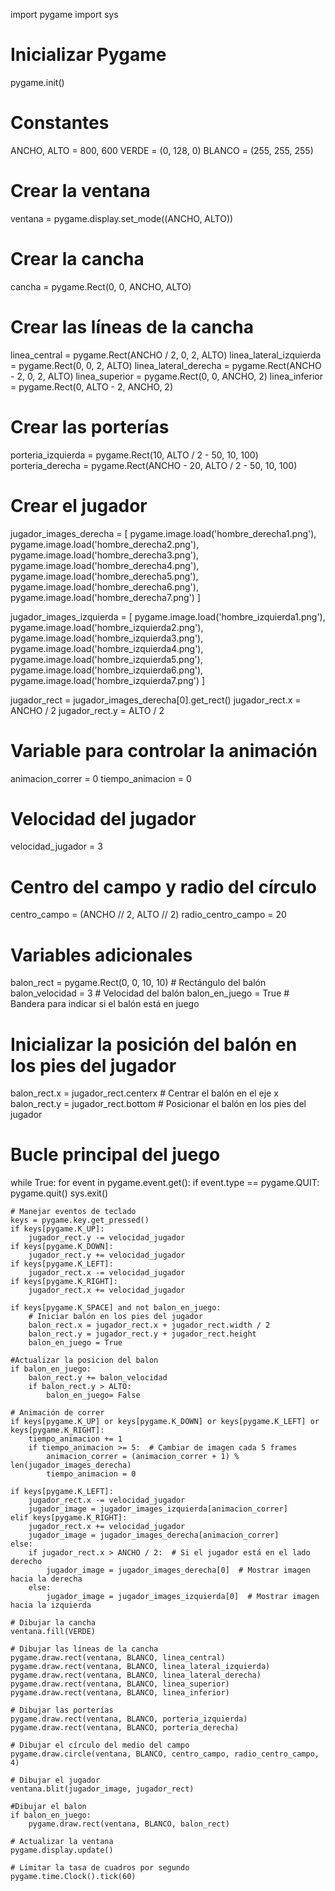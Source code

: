 import pygame
import sys

# Inicializar Pygame
pygame.init()

# Constantes
ANCHO, ALTO = 800, 600
VERDE = (0, 128, 0)
BLANCO = (255, 255, 255)

# Crear la ventana
ventana = pygame.display.set_mode((ANCHO, ALTO))

# Crear la cancha
cancha = pygame.Rect(0, 0, ANCHO, ALTO)

# Crear las líneas de la cancha
linea_central = pygame.Rect(ANCHO / 2, 0, 2, ALTO)
linea_lateral_izquierda = pygame.Rect(0, 0, 2, ALTO)
linea_lateral_derecha = pygame.Rect(ANCHO - 2, 0, 2, ALTO)
linea_superior = pygame.Rect(0, 0, ANCHO, 2)
linea_inferior = pygame.Rect(0, ALTO - 2, ANCHO, 2)

# Crear las porterías
porteria_izquierda = pygame.Rect(10, ALTO / 2 - 50, 10, 100)
porteria_derecha = pygame.Rect(ANCHO - 20, ALTO / 2 - 50, 10, 100)

# Crear el jugador
jugador_images_derecha = [
    pygame.image.load('hombre_derecha1.png'),
    pygame.image.load('hombre_derecha2.png'),
    pygame.image.load('hombre_derecha3.png'),
    pygame.image.load('hombre_derecha4.png'),
    pygame.image.load('hombre_derecha5.png'),
    pygame.image.load('hombre_derecha6.png'),
    pygame.image.load('hombre_derecha7.png')
]

jugador_images_izquierda = [
    pygame.image.load('hombre_izquierda1.png'),
    pygame.image.load('hombre_izquierda2.png'),
    pygame.image.load('hombre_izquierda3.png'),
    pygame.image.load('hombre_izquierda4.png'),
    pygame.image.load('hombre_izquierda5.png'),
    pygame.image.load('hombre_izquierda6.png'),
    pygame.image.load('hombre_izquierda7.png')
]

jugador_rect = jugador_images_derecha[0].get_rect()
jugador_rect.x = ANCHO / 2
jugador_rect.y = ALTO / 2

# Variable para controlar la animación
animacion_correr = 0
tiempo_animacion = 0

# Velocidad del jugador
velocidad_jugador = 3

# Centro del campo y radio del círculo
centro_campo = (ANCHO // 2, ALTO // 2)
radio_centro_campo = 20

# Variables adicionales
balon_rect = pygame.Rect(0, 0, 10, 10)  # Rectángulo del balón
balon_velocidad = 3  # Velocidad del balón
balon_en_juego = True  # Bandera para indicar si el balón está en juego

# Inicializar la posición del balón en los pies del jugador
balon_rect.x = jugador_rect.centerx  # Centrar el balón en el eje x
balon_rect.y = jugador_rect.bottom  # Posicionar el balón en los pies del jugador

# Bucle principal del juego
while True:
    for event in pygame.event.get():
        if event.type == pygame.QUIT:
            pygame.quit()
            sys.exit()

    # Manejar eventos de teclado
    keys = pygame.key.get_pressed()
    if keys[pygame.K_UP]:
        jugador_rect.y -= velocidad_jugador
    if keys[pygame.K_DOWN]:
        jugador_rect.y += velocidad_jugador
    if keys[pygame.K_LEFT]:
        jugador_rect.x -= velocidad_jugador
    if keys[pygame.K_RIGHT]:
        jugador_rect.x += velocidad_jugador

    if keys[pygame.K_SPACE] and not balon_en_juego:
        # Iniciar balón en los pies del jugador
        balon_rect.x = jugador_rect.x + jugador_rect.width / 2
        balon_rect.y = jugador_rect.y + jugador_rect.height
        balon_en_juego = True

    #Actualizar la posicion del balon
    if balon_en_juego:
        balon_rect.y += balon_velocidad
        if balon_rect.y > ALTO:
            balon_en_juego= False

    # Animación de correr
    if keys[pygame.K_UP] or keys[pygame.K_DOWN] or keys[pygame.K_LEFT] or keys[pygame.K_RIGHT]:
        tiempo_animacion += 1
        if tiempo_animacion >= 5:  # Cambiar de imagen cada 5 frames
            animacion_correr = (animacion_correr + 1) % len(jugador_images_derecha)
            tiempo_animacion = 0

    if keys[pygame.K_LEFT]:
        jugador_rect.x -= velocidad_jugador
        jugador_image = jugador_images_izquierda[animacion_correr]
    elif keys[pygame.K_RIGHT]:
        jugador_rect.x += velocidad_jugador
        jugador_image = jugador_images_derecha[animacion_correr]
    else:
        if jugador_rect.x > ANCHO / 2:  # Si el jugador está en el lado derecho
            jugador_image = jugador_images_derecha[0]  # Mostrar imagen hacia la derecha
        else:
            jugador_image = jugador_images_izquierda[0]  # Mostrar imagen hacia la izquierda

    # Dibujar la cancha
    ventana.fill(VERDE)

    # Dibujar las líneas de la cancha
    pygame.draw.rect(ventana, BLANCO, linea_central)
    pygame.draw.rect(ventana, BLANCO, linea_lateral_izquierda)
    pygame.draw.rect(ventana, BLANCO, linea_lateral_derecha)
    pygame.draw.rect(ventana, BLANCO, linea_superior)
    pygame.draw.rect(ventana, BLANCO, linea_inferior)

    # Dibujar las porterías
    pygame.draw.rect(ventana, BLANCO, porteria_izquierda)
    pygame.draw.rect(ventana, BLANCO, porteria_derecha)

    # Dibujar el círculo del medio del campo
    pygame.draw.circle(ventana, BLANCO, centro_campo, radio_centro_campo, 4)

    # Dibujar el jugador
    ventana.blit(jugador_image, jugador_rect)

    #Dibujar el balon
    if balon_en_juego:
        pygame.draw.rect(ventana, BLANCO, balon_rect)

    # Actualizar la ventana
    pygame.display.update()

    # Limitar la tasa de cuadros por segundo
    pygame.time.Clock().tick(60)
